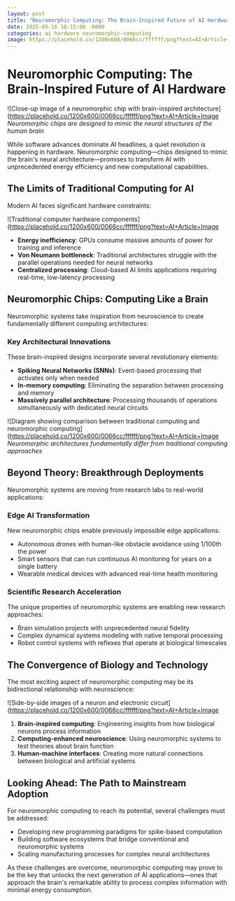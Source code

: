 ```yaml
---
layout: post
title: "Neuromorphic Computing: The Brain-Inspired Future of AI Hardware"
date: 2025-05-16 10:15:00 -0000
categories: ai hardware neuromorphic-computing
image: https://placehold.co/1200x600/0066cc/ffffff/png?text=AI+Article+Image
---
```


# Neuromorphic Computing: The Brain-Inspired Future of AI Hardware

![Close-up image of a neuromorphic chip with brain-inspired architecture](https://placehold.co/1200x600/0066cc/ffffff/png?text=AI+Article+Image
*Neuromorphic chips are designed to mimic the neural structures of the human brain*

While software advances dominate AI headlines, a quiet revolution is happening in hardware. Neuromorphic computing—chips designed to mimic the brain's neural architecture—promises to transform AI with unprecedented energy efficiency and new computational capabilities.

## The Limits of Traditional Computing for AI

Modern AI faces significant hardware constraints:

![Traditional computer hardware components](https://placehold.co/1200x600/0066cc/ffffff/png?text=AI+Article+Image

- **Energy inefficiency**: GPUs consume massive amounts of power for training and inference
- **Von Neumann bottleneck**: Traditional architectures struggle with the parallel operations needed for neural networks
- **Centralized processing**: Cloud-based AI limits applications requiring real-time, low-latency processing

## Neuromorphic Chips: Computing Like a Brain

Neuromorphic systems take inspiration from neuroscience to create fundamentally different computing architectures:

### Key Architectural Innovations

These brain-inspired designs incorporate several revolutionary elements:

- **Spiking Neural Networks (SNNs)**: Event-based processing that activates only when needed
- **In-memory computing**: Eliminating the separation between processing and memory
- **Massively parallel architecture**: Processing thousands of operations simultaneously with dedicated neural circuits

![Diagram showing comparison between traditional computing and neuromorphic computing](https://placehold.co/1200x600/0066cc/ffffff/png?text=AI+Article+Image
*Neuromorphic architectures fundamentally differ from traditional computing approaches*

## Beyond Theory: Breakthrough Deployments

Neuromorphic systems are moving from research labs to real-world applications:

### Edge AI Transformation

New neuromorphic chips enable previously impossible edge applications:
- Autonomous drones with human-like obstacle avoidance using 1/100th the power
- Smart sensors that can run continuous AI monitoring for years on a single battery
- Wearable medical devices with advanced real-time health monitoring

### Scientific Research Acceleration

The unique properties of neuromorphic systems are enabling new research approaches:
- Brain simulation projects with unprecedented neural fidelity
- Complex dynamical systems modeling with native temporal processing
- Robot control systems with reflexes that operate at biological timescales

## The Convergence of Biology and Technology

The most exciting aspect of neuromorphic computing may be its bidirectional relationship with neuroscience:

![Side-by-side images of a neuron and electronic circuit](https://placehold.co/1200x600/0066cc/ffffff/png?text=AI+Article+Image

1. **Brain-inspired computing**: Engineering insights from how biological neurons process information
2. **Computing-enhanced neuroscience**: Using neuromorphic systems to test theories about brain function
3. **Human-machine interfaces**: Creating more natural connections between biological and artificial systems

## Looking Ahead: The Path to Mainstream Adoption

For neuromorphic computing to reach its potential, several challenges must be addressed:

- Developing new programming paradigms for spike-based computation
- Building software ecosystems that bridge conventional and neuromorphic systems
- Scaling manufacturing processes for complex neural architectures

As these challenges are overcome, neuromorphic computing may prove to be the key that unlocks the next generation of AI applications—ones that approach the brain's remarkable ability to process complex information with minimal energy consumption.
